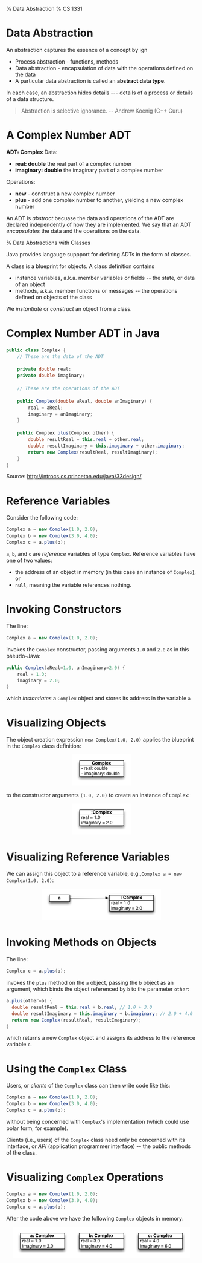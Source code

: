 % Data Abstraction
% CS 1331

# Data Abstraction

An abstraction captures the essence of a concept by ign

- Process abstraction - functions, methods
- Data abstraction - encapsulation of data with the operations defined on the data
- A particular data abstraction is called an **abstract data type**.

In each case, an abstraction hides details --- details of a process or details of a data structure.


> Abstraction is selective ignorance.
-- Andrew Koenig (C++ Guru)

<!--------------------------------- Slide ----------------------------------->
# A Complex Number ADT

**ADT: Complex**
Data:

- **real: double** the real part of a complex number
- **imaginary: double** the imaginary part of a complex number

Operations:

- **new** - construct a new complex number
- **plus** - add one complex number to another, yielding a new complex number

An ADT is *abstract* becuase the data and operations of the ADT are declared independently of how they are implemented.  We say that an ADT *encapsulates* the data and the operations on the data.

<!--------------------------------- Slide ----------------------------------->
% Data Abstractions with Classes

Java provides langauge suppport for defining ADTs in the form of classes.

A class is a blueprint for objects.  A class definition contains

- instance variables, a.k.a. member variables or fields -- the state, or data of an object
- methods, a.k.a. member functions or messages -- the operations defined on objects of the class

We *instantiate* or *construct* an object from a class.

<!--------------------------------- Slide ----------------------------------->
# Complex Number ADT in Java

```Java
public class Complex {
    // These are the data of the ADT

    private double real;
    private double imaginary;

    // These are the operations of the ADT

    public Complex(double aReal, double anImaginary) {
        real = aReal;
        imaginary = anImaginary;
    }

    public Complex plus(Complex other) {
        double resultReal = this.real + other.real;
        double resultImaginary = this.imaginary + other.imaginary;
        return new Complex(resultReal, resultImaginary);
    }
}
```
Source: http://introcs.cs.princeton.edu/java/33design/

<!--------------------------------- Slide ----------------------------------->
# Reference Variables

Consider the following code:
```Java
Complex a = new Complex(1.0, 2.0);
Complex b = new Complex(3.0, 4.0);
Complex c = a.plus(b);
```

`a`, `b`, and `c` are *reference* variables of type `Complex`.  Reference variables have one of two values:


- the address of an object in memory (in this case an instance of `Complex`), or
- `null`, meaning the variable references nothing.

<!--------------------------------- Slide ----------------------------------->
# Invoking Constructors

The line:
```Java
Complex a = new Complex(1.0, 2.0);
```

invokes the `Complex` constructor, passing arguments `1.0` and `2.0` as in this pseudo-Java:

```Java
public Complex(aReal=1.0, anImaginary=2.0) {
    real = 1.0;
    imaginary = 2.0;
}
```

which *instantiates* a `Complex` object and stores its address in the variable `a`

<!--------------------------------- Slide ----------------------------------->
# Visualizing Objects

The object creation expression `new Complex(1.0, 2.0)` applies the blueprint in the `Complex` class definition:

<center>
<img src="complex-class.png" />
</center>

to the constructor arguments `(1.0, 2.0)` to create an instance of `Complex`:

<center>
<img src="complex-instance.png" />
</center>

<!--------------------------------- Slide ----------------------------------->
# Visualizing Reference Variables


We can assign this object to a reference variable, e.g.,`Complex a = new Complex(1.0, 2.0)`:

<center>
<img src="complex-reference.png" />
</center>


<!--------------------------------- Slide ----------------------------------->
# Invoking Methods on Objects


The line:
```Java
Complex c = a.plus(b);
```
invokes the `plus` method on the `a` object, passing the `b` object as an argument, which binds the object referenced by `b` to the parameter `other`:
```Java
a.plus(other=b) {
  double resultReal = this.real + b.real; // 1.0 + 3.0
  double resultImaginary = this.imaginary + b.imaginary; // 2.0 + 4.0
  return new Complex(resultReal, resultImaginary);
}
```
which returns a new `Complex` object and assigns its address to the  reference variable `c`.


<!--------------------------------- Slide ----------------------------------->
# Using the `Complex` Class

Users, or *clients* of the `Complex` class can then write code like this:
```Java
Complex a = new Complex(1.0, 2.0);
Complex b = new Complex(3.0, 4.0);
Complex c = a.plus(b);
```

without being concerned with `Complex`'s implementation (which could use polar form, for example).

Clients (i.e., users) of the `Complex` class need only be concerned with its interface, or *API* (application programmer interface) -- the public methods of the class.

<!--------------------------------- Slide ----------------------------------->
# Visualizing `Complex` Operations

```Java
Complex a = new Complex(1.0, 2.0);
Complex b = new Complex(3.0, 4.0);
Complex c = a.plus(b);
```

After the code above we have the following `Complex` objects in memory:
<center>
<img src="complex-abc.png" />
</center>